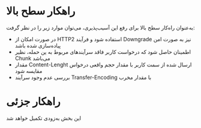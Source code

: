 # راهکار سطح بالا
به‌عنوان راه‌کار سطح بالا برای رفع این آسیب‌پذیری، می‌توان موارد زیر را در نظر گرفت:
* در صورت امکان از HTTP2 استفاده شود و فرآیند Downgrade نیز به صورت امن پیاده‌سازی شده باشد
* اطمینان حاصل شود که درخواست کاربر فاقد سرآیندهای مربوط به ین حمله، نظیر Chunk می‌باشد
* مقدار Content-Lenght ارسال شده از سمت کاربر با مقدار حجم واقعی درخواس مقایسه شود
* بررسی عدم وجود سرآیند Transfer-Encoding با مقدار مخرب
# راهکار جزئی
این بخش به‌زودی تکمیل خواهد شد